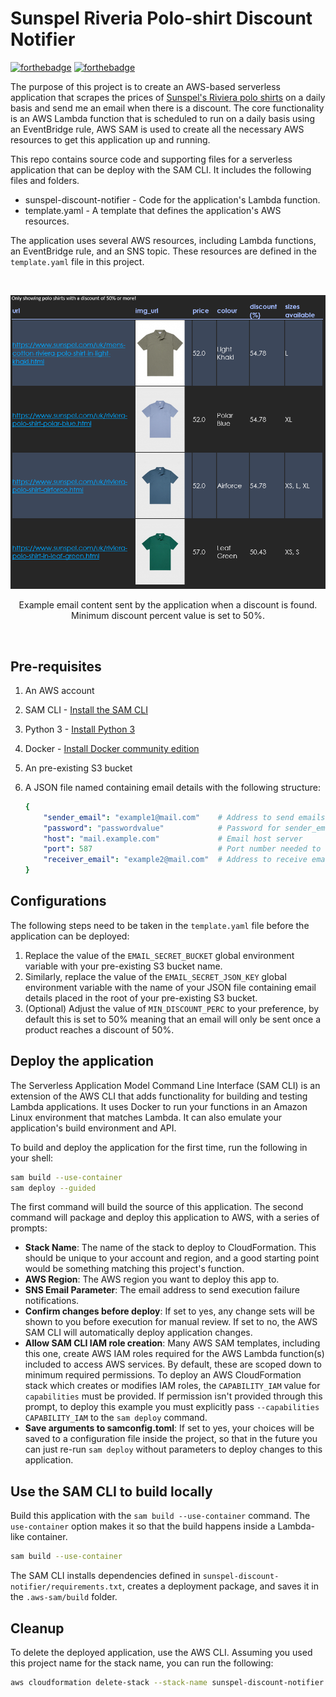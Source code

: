 # Sunspel Riveria Polo-shirt Discount Notifier
[![forthebadge](https://forthebadge.com/images/badges/made-with-python.svg)](https://forthebadge.com) [![forthebadge](https://forthebadge.com/images/badges/you-didnt-ask-for-this.svg)](https://forthebadge.com)

The purpose of this project is to create an AWS-based serverless application that scrapes the prices of [Sunspel's Riviera polo shirts](https://www.sunspel.com/uk/mens/polo-shirts.html) on a daily basis and send me an email when there is a discount.  The core functionality is an AWS Lambda function that is scheduled to run on a daily basis using an EventBridge rule, AWS SAM is used to create all the necessary AWS resources to get this application up and running.

This repo contains source code and supporting files for a serverless application that can be deploy with the SAM CLI. It includes the following files and folders.

- sunspel-discount-notifier - Code for the application's Lambda function.
- template.yaml - A template that defines the application's AWS resources.

The application uses several AWS resources, including Lambda functions, an EventBridge rule, and an SNS topic. These resources are defined in the `template.yaml` file in this project.

<br/>
<p align="center">
  <img src="sample_sent_email.png" width="600" title="hover text">
</p>

<p align = "center">
Example email content sent by the application when a discount is found. <br> Minimum discount percent value is set to 50%.
</p>
<br/>

## Pre-requisites

1. An AWS account
2. SAM CLI - [Install the SAM CLI](https://docs.aws.amazon.com/serverless-application-model/latest/developerguide/serverless-sam-cli-install.html)
3. Python 3 - [Install Python 3](https://www.python.org/downloads/)
4. Docker - [Install Docker community edition](https://hub.docker.com/search/?type=edition&offering=community)
5. An pre-existing S3 bucket
6. A JSON file named containing email details with the following structure:

    ```yaml
    {
        "sender_email": "example1@mail.com"    # Address to send emails from
        "password": "passwordvalue"            # Password for sender_email
        "host": "mail.example.com"             # Email host server
        "port": 587                            # Port number needed to communicate with host server
        "receiver_email": "example2@mail.com"  # Address to receive emails (can be same as sender_email)
    }
    ```

## Configurations
The following steps need to be taken in the `template.yaml` file before the application can be deployed:

1. Replace the value of the `EMAIL_SECRET_BUCKET` global environment variable with your pre-existing S3 bucket name.
2. Similarly, replace the value of the `EMAIL_SECRET_JSON_KEY` global environment variable with the name of your JSON file containing email details placed in the root of your pre-existing S3 bucket.
3. (Optional) Adjust the value of `MIN_DISCOUNT_PERC` to your preference, by default this is set to 50% meaning that an email will only be sent once a product reaches a discount of 50%.

## Deploy the application

The Serverless Application Model Command Line Interface (SAM CLI) is an extension of the AWS CLI that adds functionality for building and testing Lambda applications. It uses Docker to run your functions in an Amazon Linux environment that matches Lambda. It can also emulate your application's build environment and API.

To build and deploy the application for the first time, run the following in your shell:

```bash
sam build --use-container
sam deploy --guided
```

The first command will build the source of this application. The second command will package and deploy this application to AWS, with a series of prompts:

* **Stack Name**: The name of the stack to deploy to CloudFormation. This should be unique to your account and region, and a good starting point would be something matching this project's function.
* **AWS Region**: The AWS region you want to deploy this app to.
* **SNS Email Parameter**: The email address to send execution failure notifications.
* **Confirm changes before deploy**: If set to yes, any change sets will be shown to you before execution for manual review. If set to no, the AWS SAM CLI will automatically deploy application changes.
* **Allow SAM CLI IAM role creation**: Many AWS SAM templates, including this one, create AWS IAM roles required for the AWS Lambda function(s) included to access AWS services. By default, these are scoped down to minimum required permissions. To deploy an AWS CloudFormation stack which creates or modifies IAM roles, the `CAPABILITY_IAM` value for `capabilities` must be provided. If permission isn't provided through this prompt, to deploy this example you must explicitly pass `--capabilities CAPABILITY_IAM` to the `sam deploy` command.
* **Save arguments to samconfig.toml**: If set to yes, your choices will be saved to a configuration file inside the project, so that in the future you can just re-run `sam deploy` without parameters to deploy changes to this application.

## Use the SAM CLI to build locally

Build this application with the `sam build --use-container` command. The `use-container` option makes it so that the build happens inside a Lambda-like container.

```bash
sam build --use-container
```

The SAM CLI installs dependencies defined in `sunspel-discount-notifier/requirements.txt`, creates a deployment package, and saves it in the `.aws-sam/build` folder.

## Cleanup

To delete the deployed application, use the AWS CLI. Assuming you used this project name for the stack name, you can run the following:

```bash
aws cloudformation delete-stack --stack-name sunspel-discount-notifier
```
